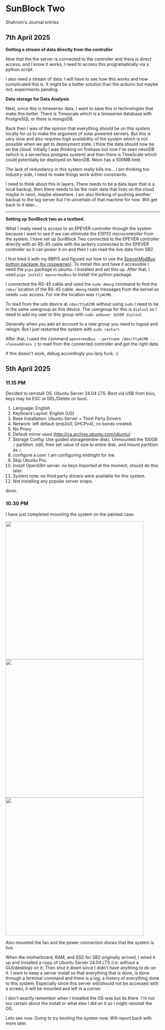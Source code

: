 # SunBlock Two 
Shahrom's Journal entries 

## 7th April 2025 

**Getting a stream of data directly from the controller** 

Now that the the server is connected to the controller and there is direct access, and I know it works, I need to access this programatically via a python script. 

I also need a stream of data. I will have to see how this works and how complicated this is. It might be a better solution than the arduino but maybe not; experiments pending. 

**Data storage for Data Analysis**

Next, since this is timeseries data, I want to save this in technologies that make this better. There is Timescale which is a timeseries database with PostgreSQL or there is mongoDB. 

Back then I was of the opinion that everything should be on this system locally for us to make the argument of solar powered servers. But this is very slow and also requires high availability of the system which is not possible when we get to deployment state. 
I think the data should now be on the cloud. Initially I was thinking on firebase but now I've seen neonDB (which is a serverless postgres system) and then there is TimeScale which could potentially be deployed on NeonDB. 
Neon has a 500MB limit. 

The lack of redundancy in this system really kills me... I am thinking too industry-side, I need to make things work within constraints. 

I need to think about this in layers. There needs to be a data layer that is a local backup, then there needs to be the main data that lives on the cloud maybe in neon, maybe elsewhere. I am also thinking of pushing another backup to the tag server but I'm uncertain of that machine for now. Will get back to it later...  

---

**Setting up SunBlock two as a testbed.**

What I really need is access to an EPEVER controller through the system because I want to see if we can eliminate the ESP32 microcontroller from the system. 
I have set up SunBlock Two connected to the EPEVER controller directly with an RS-45 cable with the jackery connected to the EPEVER controller so it can power it on and then I can read the live data from SB2.

I first tried it with my RBPi5 and figured out how to use the [EpeverModBus python package (by rosswarren)](https://github.com/rosswarren/epevermodbus). 
To install this and have it accessible I need the `pipx` package in ubuntu. I installed and set this up. 
After that, I used `pipx install epevermodbus` to install the python package. 

I connected the RS-45 cable and used the `sudo dmesg` command to find the `/dev/` location of the RS-45 cable. `dmesg` reads messages from the kernel so needs `sudo` access.
For me the location was `ttyACM0`. 

To read from the usb device at `/dev/ttyACM0` without using `sudo` I need to be in the same usergroup as this device. The usergroup for this is `dialout` so I need to add my user to this group with `sudo adduser $USER dialout`. 

Generally when you add an account to a new group you need to logout and relogin. But I just restarted the system with `sudo restart`. 

After that, I used the command `epevermodbus --portname /dev/ttyACM0 --slaveaddress 1` to read from the connected controller and got the right data. 

If this doesn't work, debug accordingly you lazy fuck. :)

## 5th April 2025 

### 11.15 PM
Decided to reinstall OS. Ubuntu Server 24.04 LTS. Boot via USB from bios, keys may be ESC or DEL/Delete on boot.

1. Language: English
2. Keyboard Layout: English (US)
3. Base Installation: Ubuntu Server + Third Party Drivers 
4. Network: left default (enp2s0, DHCPv4), no bonds created.
5. No Proxy
6. Default mirror used (http://ca.archive.ubuntu.com/ubuntu)
7. Storage Config: Use guided storage(entire disk). Unmounted the 100GB `/` partition, edit, then set value of size to entire disk, and mount partition as `/`.
8. configure a user. I am configuring midnight for me. 
9. Skip Ubuntu Pro. 
10. Install OpenSSH server. no keys imported at the moment, should do this later. 
11. System note: no third party dricers were available for this system. 
12. Not installing any popular server snaps. 

done. 



### 10.30 PM
I have just completed mounting the system on the painted case. 

<img src ="../assets/IMG_6965.jpg" width=450>
<img src ="../assets/IMG_6966.jpg" width=450>
<img src ="../assets/IMG_6967.jpg" width=450>

Also mounted the fan and the power connection shows that the system is live.

When the motherboard, RAM, and SSD for SB2 originally arrived, I wired it up and installed a copy of Ubuntu Server 24.04 LTS (i.e. without a GUI/desktop) on it; Then shut it down since I didn't have anything to do on it. 
I want to keep a server install so that everything that is done, is done through a terminal command and there is a log, a history of everything done to this system. Especially since this server will/should not be accessed with a screen, it will be mounted and left in a corner. 

I don't exactly remember when I installed the OS  was but its there. I'm not too certain about the install or what else I did on it so I might reinstall the OS. 

Lets see now. Going to try booting the system now. Will report back with more later. 


